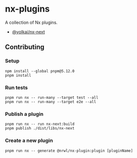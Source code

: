 # nx-plugins

A collection of Nx plugins.

- [@yolkai/nx-next](libs/nx-next)

## Contributing

### Setup

```shell
npm install --global pnpm@5.12.0
pnpm install
```

### Run tests

```shell
pnpm run nx -- run-many --target test --all
pnpm run nx -- run-many --target e2e --all
```

### Publish a plugin

```shell
pnpm run nx -- run nx-next:build
pnpm publish ./dist/libs/nx-next
```

### Create a new plugin

```shell
pnpm run nx -- generate @nrwl/nx-plugin:plugin [pluginName]
```
